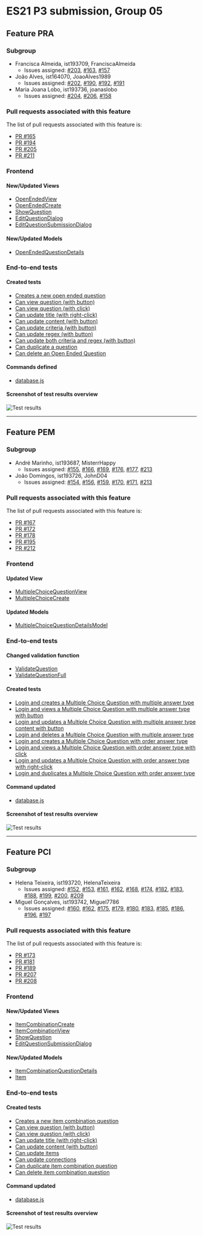# ES21 P3 submission, Group 05

## Feature PRA

### Subgroup

 - Francisca Almeida, ist193709, FranciscaAlmeida
   + Issues assigned: [#203](https://github.com/tecnico-softeng/es21-g05/issues/203), [#163](https://github.com/tecnico-softeng/es21-g05/issues/163), [#157](https://github.com/tecnico-softeng/es21-g05/issues/157)
 - João Alves, ist164070, JoaoAlves1989
   + Issues assigned: [#202](https://github.com/tecnico-softeng/es21-g05/issues/202), [#190](https://github.com/tecnico-softeng/es21-g05/issues/190), [#192](https://github.com/tecnico-softeng/es21-g05/issues/192), [#191](https://github.com/tecnico-softeng/es21-g05/issues/191)
 - Maria Joana Lobo, ist193736, joanaslobo
    + Issues assigned: [#204](https://github.com/tecnico-softeng/es21-g05/issues/204), [#206](https://github.com/tecnico-softeng/es21-g05/issues/206), [#158](https://github.com/tecnico-softeng/es21-g05/issues/158)
    
### Pull requests associated with this feature

The list of pull requests associated with this feature is:

 - [PR #165](https://github.com/tecnico-softeng/es21-g05/pull/165)
 - [PR #194](https://github.com/tecnico-softeng/es21-g05/pull/194)
 - [PR #205](https://github.com/tecnico-softeng/es21-g05/pull/205)
 - [PR #211](https://github.com/tecnico-softeng/es21-g05/pull/211)

### Frontend

#### New/Updated Views

 - [OpenEndedView](https://github.com/tecnico-softeng/es21-g05/blob/develop/frontend/src/components/open-ended/OpenEndedView.vue)
 - [OpenEndedCreate](https://github.com/tecnico-softeng/es21-g05/blob/develop/frontend/src/components/open-ended/OpenEndedCreate.vue)
 - [ShowQuestion](https://github.com/tecnico-softeng/es21-g05/blob/develop/frontend/src/views/teacher/questions/ShowQuestion.vue)
 - [EditQuestionDialog](https://github.com/tecnico-softeng/es21-g05/blob/develop/frontend/src/views/teacher/questions/EditQuestionDialog.vue)
 - [EditQuestionSubmissionDialog](https://github.com/tecnico-softeng/es21-g05/blob/develop/frontend/src/views/questionsubmission/EditQuestionSubmissionDialog.vue)

#### New/Updated Models

 - [OpenEndedQuestionDetails](https://github.com/tecnico-softeng/es21-g05/blob/develop/frontend/src/models/management/questions/OpenEndedQuestionDetails.ts)


### End-to-end tests

#### Created tests

 - [Creates a new open ended question](https://github.com/tecnico-softeng/es21-g05/blob/develop/frontend/tests/e2e/specs/teacher/manageOpenEndedQuestions.js#48)
 - [Can view question (with button)](https://github.com/tecnico-softeng/es21-g05/blob/develop/frontend/tests/e2e/specs/teacher/manageOpenEndedQuestions.js#100)
 - [Can view question (with click)](https://github.com/tecnico-softeng/es21-g05/blob/develop/frontend/tests/e2e/specs/teacher/manageOpenEndedQuestions.js#119)
 - [Can update title (with right-click)](https://github.com/tecnico-softeng/es21-g05/blob/develop/frontend/tests/e2e/specs/teacher/manageOpenEndedQuestions.js#133)
 - [Can update content (with button)](https://github.com/tecnico-softeng/es21-g05/blob/develop/frontend/tests/e2e/specs/teacher/manageOpenEndedQuestions.js#168)
 - [Can update criteria (with button)](https://github.com/tecnico-softeng/es21-g05/blob/develop/frontend/tests/e2e/specs/teacher/manageOpenEndedQuestions.js#202)
 - [Can update regex (with button)](https://github.com/tecnico-softeng/es21-g05/blob/develop/frontend/tests/e2e/specs/teacher/manageOpenEndedQuestions.js#236)
 - [Can update both criteria and regex (with button)](https://github.com/tecnico-softeng/es21-g05/blob/develop/frontend/tests/e2e/specs/teacher/manageOpenEndedQuestions.js#269)
 - [Can duplicate a question](https://github.com/tecnico-softeng/es21-g05/blob/develop/frontend/tests/e2e/specs/teacher/manageOpenEndedQuestions.js#307)
 - [Can delete an Open Ended Question](https://github.com/tecnico-softeng/es21-g05/blob/develop/frontend/tests/e2e/specs/teacher/manageOpenEndedQuestions.js#355)

#### Commands defined

- [database.js](https://github.com/tecnico-softeng/es21-g05/blob/develop/frontend/tests/e2e/support/database.js#L153)

#### Screenshot of test results overview

![Test results](http://web.tecnico.ulisboa.pt/ist193709/e2e.png)


---

## Feature PEM

### Subgroup

- André Marinho, ist193687, MisterrHappy
   + Issues assigned: [#155](https://github.com/tecnico-softeng/es21-g05/issues/155), [#166](https://github.com/tecnico-softeng/es21-g05/issues/166), [#169](https://github.com/tecnico-softeng/es21-g05/issues/169), [#176](https://github.com/tecnico-softeng/es21-g05/issues/176), [#177](https://github.com/tecnico-softeng/es21-g05/issues/177), [#213](https://github.com/tecnico-softeng/es21-g05/issues/213)
- João Domingos, ist193726, JohnD04
   + Issues assigned: [#154](https://github.com/tecnico-softeng/es21-g05/issues/154), [#156](https://github.com/tecnico-softeng/es21-g05/issues/156), [#159](https://github.com/tecnico-softeng/es21-g05/issues/159), [#170](https://github.com/tecnico-softeng/es21-g05/issues/170), [#171](https://github.com/tecnico-softeng/es21-g05/issues/171), [#213](https://github.com/tecnico-softeng/es21-g05/issues/213)

### Pull requests associated with this feature

The list of pull requests associated with this feature is:

- [PR #167](https://github.com/tecnico-softeng/es21-g05/pull/167)
- [PR #172](https://github.com/tecnico-softeng/es21-g05/pull/172)
- [PR #178](https://github.com/tecnico-softeng/es21-g05/pull/178)
- [PR #195](https://github.com/tecnico-softeng/es21-g05/pull/195)
- [PR #212](https://github.com/tecnico-softeng/es21-g05/pull/212)


### Frontend

#### Updated View

- [MultipleChoiceQuestionView](https://github.com/tecnico-softeng/es21-g05/blob/develop/frontend/src/components/multiple-choice/MultipleChoiceView.vue)
- [MultipleChoiceCreate](https://github.com/tecnico-softeng/es21-g05/blob/develop/frontend/src/components/multiple-choice/MultipleChoiceCreate.vue)

#### Updated Models

- [MultipleChoiceQuestionDetailsModel](https://github.com/tecnico-softeng/es21-g05/blob/develop/frontend/src/models/management/questions/MultipleChoiceQuestionDetails.ts)




### End-to-end tests

#### Changed validation function

- [ValidateQuestion](https://github.com/tecnico-softeng/es21-g05/blob/develop/frontend/tests/e2e/specs/teacher/manageMultipleChoiceQuestionsExecution.js#L1)
- [ValidateQuestionFull](https://github.com/tecnico-softeng/es21-g05/blob/develop/frontend/tests/e2e/specs/teacher/manageMultipleChoiceQuestionsExecution.js#L27)


#### Created tests

- [Login and creates a Multiple Choice Question with multiple answer type](https://github.com/tecnico-softeng/es21-g05/blob/develop/frontend/tests/e2e/specs/teacher/manageMultipleChoiceQuestionsExecution.js#L360)
- [Login and views a Multiple Choice Question with multiple answer type with button](https://github.com/tecnico-softeng/es21-g05/blob/develop/frontend/tests/e2e/specs/teacher/manageMultipleChoiceQuestionsExecution.js#L410)
- [Login and updates a Multiple Choice Question with multiple answer type content with button](https://github.com/tecnico-softeng/es21-g05/blob/develop/frontend/tests/e2e/specs/teacher/manageMultipleChoiceQuestionsExecution.js#L427)
- [Login and deletes a Multiple Choice Question with multiple answer type](https://github.com/tecnico-softeng/es21-g05/blob/develop/frontend/tests/e2e/specs/teacher/manageMultipleChoiceQuestionsExecution.js#L459)
- [Login and creates a Multiple Choice Question with order answer type](https://github.com/tecnico-softeng/es21-g05/blob/develop/frontend/tests/e2e/specs/teacher/manageMultipleChoiceQuestionsExecution.js#L470)
- [Login and views a Multiple Choice Question with order answer type with click](https://github.com/tecnico-softeng/es21-g05/blob/develop/frontend/tests/e2e/specs/teacher/manageMultipleChoiceQuestionsExecution.js#L521)
- [Login and updates a Multiple Choice Question with order answer type with right-click](https://github.com/tecnico-softeng/es21-g05/blob/develop/frontend/tests/e2e/specs/teacher/manageMultipleChoiceQuestionsExecution.js#L535)
- [Login and duplicates a Multiple Choice Question with order answer type](https://github.com/tecnico-softeng/es21-g05/blob/develop/frontend/tests/e2e/specs/teacher/manageMultipleChoiceQuestionsExecution.js#L568)


#### Command updated

- [database.js](https://github.com/tecnico-softeng/es21-g05/blob/develop/frontend/tests/e2e/support/database.js#L90)

#### Screenshot of test results overview

![Test results](http://web.tecnico.ulisboa.pt/ist193687/tests3rDelivery.jpeg)



---


## Feature PCI

### Subgroup

- Helena Teixeira, ist193720, HelenaTeixeira
   + Issues assigned: [#152](https://github.com/tecnico-softeng/es21-g05/issues/152), [#153](https://github.com/tecnico-softeng/es21-g05/issues/153), [#161](https://github.com/tecnico-softeng/es21-g05/issues/161), [#162](https://github.com/tecnico-softeng/es21-g05/issues/162), [#168](https://github.com/tecnico-softeng/es21-g05/issues/168), [#174](https://github.com/tecnico-softeng/es21-g05/issues/174), [#182](https://github.com/tecnico-softeng/es21-g05/issues/182), [#183](https://github.com/tecnico-softeng/es21-g05/issues/183), [#188](https://github.com/tecnico-softeng/es21-g05/issues/188), [#199](https://github.com/tecnico-softeng/es21-g05/issues/199), [#200](https://github.com/tecnico-softeng/es21-g05/issues/200), [#209](https://github.com/tecnico-softeng/es21-g05/issues/209)
- Miguel Gonçalves, ist193742, Miguel7786
   + Issues assigned: [#160](https://github.com/tecnico-softeng/es21-g05/issues/160), [#162](https://github.com/tecnico-softeng/es21-g05/issues/162), [#175](https://github.com/tecnico-softeng/es21-g05/issues/175), [#179](https://github.com/tecnico-softeng/es21-g05/issues/179), [#180](https://github.com/tecnico-softeng/es21-g05/issues/180), [#183](https://github.com/tecnico-softeng/es21-g05/issues/183), [#185](https://github.com/tecnico-softeng/es21-g05/issues/185), [#186](https://github.com/tecnico-softeng/es21-g05/issues/186), [#196](https://github.com/tecnico-softeng/es21-g05/issues/196), [#197](https://github.com/tecnico-softeng/es21-g05/issues/197)

### Pull requests associated with this feature

The list of pull requests associated with this feature is:

- [PR #173](https://github.com/tecnico-softeng/es21-g05/pull/173)
- [PR #181](https://github.com/tecnico-softeng/es21-g05/pull/181)
- [PR #189](https://github.com/tecnico-softeng/es21-g05/pull/189)
- [PR #207](https://github.com/tecnico-softeng/es21-g05/pull/207)
- [PR #208](https://github.com/tecnico-softeng/es21-g05/issues/208)


### Frontend

#### New/Updated Views

- [ItemCombinationCreate](https://github.com/tecnico-softeng/es21-g05/blob/develop/frontend/src/components/item-combination/ItemCombinationCreate.vue)
- [ItemCombinationView](https://github.com/tecnico-softeng/es21-g05/blob/develop/frontend/src/components/item-combination/ItemCombinationView.vue)
- [ShowQuestion](https://github.com/tecnico-softeng/es21-g05/blob/develop/frontend/src/views/teacher/questions/ShowQuestion.vue)
- [EditQuestionSubmissionDialog](https://github.com/tecnico-softeng/es21-g05/blob/develop/frontend/src/views/questionsubmission/EditQuestionSubmissionDialog.vue)


#### New/Updated Models

- [ItemCombinationQuestionDetails](https://github.com/tecnico-softeng/es21-g05/blob/develop/frontend/src/models/management/questions/ItemCombinationQuestionDetails.ts)
- [Item](https://github.com/tecnico-softeng/es21-g05/blob/develop/frontend/src/models/management/questions/Item.ts)


### End-to-end tests

#### Created tests

- [Creates a new item combination question](https://github.com/tecnico-softeng/es21-g05/blob/develop/frontend/tests/e2e/specs/teacher/manageItemCombinationQuestionsExecution.js#L47)
- [Can view question (with button)](https://github.com/tecnico-softeng/es21-g05/blob/develop/frontend/tests/e2e/specs/teacher/manageItemCombinationQuestionsExecution.js#L119)
- [Can view question (with click)](https://github.com/tecnico-softeng/es21-g05/blob/develop/frontend/tests/e2e/specs/teacher/manageItemCombinationQuestionsExecution.js#L134)
- [Can update title (with right-click)](https://github.com/tecnico-softeng/es21-g05/blob/develop/frontend/tests/e2e/specs/teacher/manageItemCombinationQuestionsExecution.js#L145)
- [Can update content (with button)](https://github.com/tecnico-softeng/es21-g05/blob/develop/frontend/tests/e2e/specs/teacher/manageItemCombinationQuestionsExecution.js#L175)
- [Can update items](https://github.com/tecnico-softeng/es21-g05/blob/develop/frontend/tests/e2e/specs/teacher/manageItemCombinationQuestionsExecution.js#L205)
- [Can update connections](https://github.com/tecnico-softeng/es21-g05/blob/develop/frontend/tests/e2e/specs/teacher/manageItemCombinationQuestionsExecution.js#L245)
- [Can duplicate item combination question](https://github.com/tecnico-softeng/es21-g05/blob/develop/frontend/tests/e2e/specs/teacher/manageItemCombinationQuestionsExecution.js#L276)
- [Can delete item combination question](https://github.com/tecnico-softeng/es21-g05/blob/develop/frontend/tests/e2e/specs/teacher/manageItemCombinationQuestionsExecution.js#L315)


#### Command updated

- [database.js](https://github.com/tecnico-softeng/es21-g05/blob/develop/frontend/tests/e2e/support/database.js#L144)

#### Screenshot of test results overview

![Test results](http://web2.tecnico.ulisboa.pt/ist193720/tests-pci-third-delivery.png)
